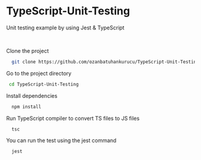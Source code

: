 # TypeScript-Unit-Testing

Unit testing example by using Jest & TypeScript

<br/>

Clone the project

```bash
  git clone https://github.com/ozanbatuhankurucu/TypeScript-Unit-Testing.git
```

Go to the project directory

```bash
 cd TypeScript-Unit-Testing
```

Install dependencies

```bash
  npm install
```

Run TypeScript compiler to convert TS files to JS files

```bash
  tsc
```

You can run the test using the jest command

```bash
  jest
```
